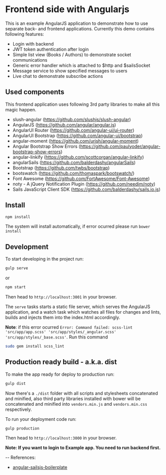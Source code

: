 # Frontend side with Angularjs

This is an example AngularJS application to demonstrate how to use separate back- and frontend applications. Currently
this demo contains following features:

* Login with backend
* JWT token authentication after login
* Simple list view (Books / Authors) to demonstrate socket communications
* Generic error handler which is attached to $http and $sailsSocket
* Message service to show specified messages to users
* Live chat to demonstrate subscribe actions

## Used components
This frontend application uses following 3rd party libraries to make all this magic happen.

* slush-angular (https://github.com/slushjs/slush-angular)
* AngularJS (https://github.com/angular/angular.js)
* AngularUI Router (https://github.com/angular-ui/ui-router)
* AngularUI Bootstrap (https://github.com/angular-ui/bootstrap)
* angular-moment (https://github.com/urish/angular-moment)
* Angular Bootstrap Show Errors (https://github.com/paulyoder/angular-bootstrap-show-errors)
* angular-linkify (https://github.com/scottcorgan/angular-linkify)
* angularSails (https://github.com/balderdashy/angularSails)
* Bootstrap (https://github.com/twbs/bootstrap)
* bootswatch (https://github.com/thomaspark/bootswatch/)
* Font Awesome (https://github.com/FortAwesome/Font-Awesome)
* noty - A jQuery Notification Plugin (https://github.com/needim/noty)
* Sails JavaScript Client SDK (https://github.com/balderdashy/sails.io.js)

## Install

```bash
npm install 
```

The system will install automatically, if error ocurred please run `bower install`

## Development

To start developing in the project run:

```bash
gulp serve
```

or

```bash
npm start
```

Then head to `http://localhost:3001` in your browser.

The `serve` tasks starts a static file server, which serves the AngularJS application, and a watch task which watches
all files for changes and lints, builds and injects them into the index.html accordingly.

**Note**: if this error ocurred `Error: Command failed: scss-lint 'src/app/app.scss' 'src/app/styles/_angular.scss' 'src/app/styles/_base.scss'`. Run this command

```bash
sudo gem install scss_lint
```

## Production ready build - a.k.a. dist

To make the app ready for deploy to production run:

```bash
gulp dist
```

Now there's a `./dist` folder with all scripts and stylesheets concatenated and minified, also third party libraries
installed with bower will be concatenated and minified into `vendors.min.js` and `vendors.min.css` respectively.

To run your deployment code run:

```bash
gulp production
```

Then head to `http://localhost:3000` in your browser.

**Note: If you want to login to Example app. You need to run backend first.**

--
References:
- [angular-sailsjs-boilerplate](https://github.com/tarlepp/angular-sailsjs-boilerplate)
